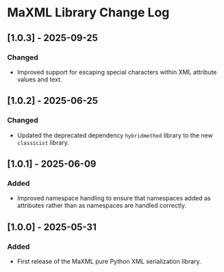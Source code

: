 # MaXML Library Change Log

## [1.0.3] - 2025-09-25
### Changed
- Improved support for escaping special characters within XML attribute values and text.

## [1.0.2] - 2025-06-25
### Changed
- Updated the deprecated dependency `hybridmethod` library to the new `classicist` library.

## [1.0.1] - 2025-06-09
### Added
- Improved namespace handling to ensure that namespaces added as attributes rather than as namespaces are handled correctly.

## [1.0.0] - 2025-05-31
### Added
- First release of the MaXML pure Python XML serialization library.